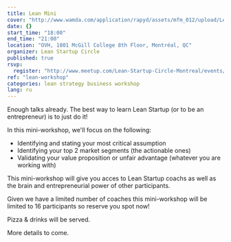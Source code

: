 ```yaml
---
title: Lean Mini
cover: "http://www.wamda.com/application/rapyd/assets/mfm_012/upload/LeanStartupMachine_Amman1.jpg"
date: {}
start_time: "18:00"
end_time: "21:00"
location: "OVH, 1801 McGill College 8th Floor, Montréal, QC"
organizer: Lean Startup Circle
published: true
rsvp: 
  register: "http://www.meetup.com/Lean-Startup-Circle-Montreal/events/230297882/"
ref: "lean-workshop"
categories: lean strategy business workshop
lang: ru
---
```

Enough talks already. The best way to learn Lean Startup (or to be an entrepreneur) is to just do it!

In this mini-workshop, we'll focus on the following:

- Identifying and stating your most critical assumption
- Identifying your top 2 market segments (the actionable ones)
- Validating your value proposition or unfair advantage (whatever you are working with)

This mini-workshop will give you acces to Lean Startup coachs as well as the brain and entrepreneurial power of other participants.

Given we have a limited number of coaches this mini-workshop will be limited to 16 participants so reserve you spot now!

Pizza & drinks will be served.

More details to come.
